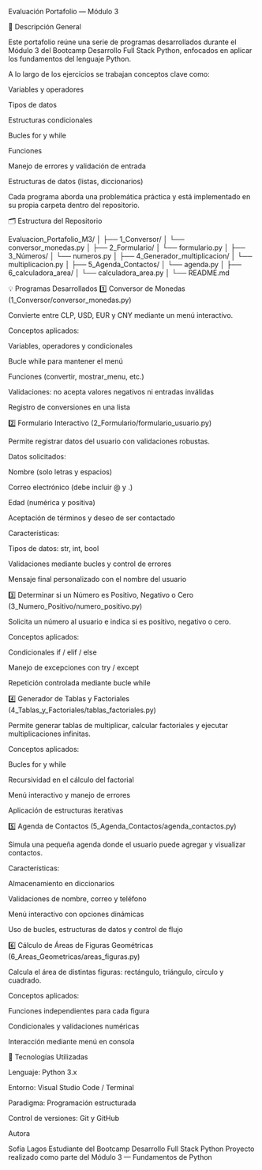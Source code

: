 Evaluación Portafolio — Módulo 3

📘 Descripción General

Este portafolio reúne una serie de programas desarrollados durante el Módulo 3 del Bootcamp Desarrollo Full Stack Python, enfocados en aplicar los fundamentos del lenguaje Python.

A lo largo de los ejercicios se trabajan conceptos clave como:

Variables y operadores

Tipos de datos

Estructuras condicionales

Bucles for y while

Funciones

Manejo de errores y validación de entrada

Estructuras de datos (listas, diccionarios)

Cada programa aborda una problemática práctica y está implementado en su propia carpeta dentro del repositorio.

🗂️ Estructura del Repositorio

Evaluacion_Portafolio_M3/
│
├── 1_Conversor/
│   └── conversor_monedas.py
│
├── 2_Formulario/
│   └── formulario.py
│
├── 3_Números/
│   └── numeros.py
│
├── 4_Generador_multiplicacion/
│   └── multiplicacion.py
│
├── 5_Agenda_Contactos/
│   └── agenda.py
│
├── 6_calculadora_area/
│   └── calculadora_area.py
│
└── README.md

💡 Programas Desarrollados
1️⃣ Conversor de Monedas (1_Conversor/conversor_monedas.py)

Convierte entre CLP, USD, EUR y CNY mediante un menú interactivo.

Conceptos aplicados:

Variables, operadores y condicionales

Bucle while para mantener el menú

Funciones (convertir, mostrar_menu, etc.)

Validaciones: no acepta valores negativos ni entradas inválidas

Registro de conversiones en una lista

2️⃣ Formulario Interactivo (2_Formulario/formulario_usuario.py)

Permite registrar datos del usuario con validaciones robustas.

Datos solicitados:

Nombre (solo letras y espacios)

Correo electrónico (debe incluir @ y .)

Edad (numérica y positiva)

Aceptación de términos y deseo de ser contactado

Características:

Tipos de datos: str, int, bool

Validaciones mediante bucles y control de errores

Mensaje final personalizado con el nombre del usuario

3️⃣ Determinar si un Número es Positivo, Negativo o Cero (3_Numero_Positivo/numero_positivo.py)

Solicita un número al usuario e indica si es positivo, negativo o cero.

Conceptos aplicados:

Condicionales if / elif / else

Manejo de excepciones con try / except

Repetición controlada mediante bucle while

4️⃣ Generador de Tablas y Factoriales (4_Tablas_y_Factoriales/tablas_factoriales.py)

Permite generar tablas de multiplicar, calcular factoriales y ejecutar multiplicaciones infinitas.

Conceptos aplicados:

Bucles for y while

Recursividad en el cálculo del factorial

Menú interactivo y manejo de errores

Aplicación de estructuras iterativas

5️⃣ Agenda de Contactos (5_Agenda_Contactos/agenda_contactos.py)

Simula una pequeña agenda donde el usuario puede agregar y visualizar contactos.

Características:

Almacenamiento en diccionarios

Validaciones de nombre, correo y teléfono

Menú interactivo con opciones dinámicas

Uso de bucles, estructuras de datos y control de flujo

6️⃣ Cálculo de Áreas de Figuras Geométricas (6_Areas_Geometricas/areas_figuras.py)

Calcula el área de distintas figuras: rectángulo, triángulo, círculo y cuadrado.

Conceptos aplicados:

Funciones independientes para cada figura

Condicionales y validaciones numéricas

Interacción mediante menú en consola

🧰 Tecnologías Utilizadas

Lenguaje: Python 3.x

Entorno: Visual Studio Code / Terminal

Paradigma: Programación estructurada

Control de versiones: Git y GitHub

Autora

Sofía Lagos
Estudiante del Bootcamp Desarrollo Full Stack Python
Proyecto realizado como parte del Módulo 3 — Fundamentos de Python